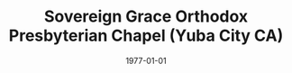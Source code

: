 ---
date: &id001 1977-01-01
end_date: 1985-05-18
location:
  address: null
  city: Yuba City
  state: CA
minister:
- end: 1981-01-01
  name: William Fredericks
  start: 1980-01-01
  type: Evangelist
ministers:
- William Fredericks
name: Sovereign Grace Orthodox Presbyterian Chapel
names: null
origination_date: *id001
raw_data: "AR  Yuba City\nSovereign Grace Orthodox Presbyterian Chapel  (1977\u2013\
  May 18, 1985)\nEvangelist: William Fredericks, 1980\u201381"
received_from: null
states:
- CA
status:
  active: false
  end_date: null
  reason: null
  received_from: null
  withdrawal_to: null
title: Sovereign Grace Orthodox Presbyterian Chapel (Yuba City CA)
year_established:
- 1977

---